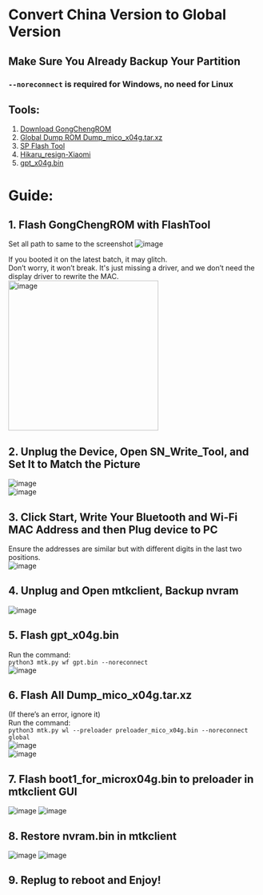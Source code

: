 # Convert China Version to Global Version

## Make Sure You Already Backup Your Partition

### `--noreconnect` is required for Windows, no need for Linux

## Tools:
1. [Download GongChengROM](https://xiaoai.qgmzmy.me/d/lx04/rom/%E5%B7%A5%E7%A8%8Brom/GongChengROM.zip?sign=XUYpVHg_ulRWQxfyrwZo-RZP0H-T70XXk7jV9n3OkHA=:0)
2. [Global Dump ROM Dump_mico_x04g.tar.xz](https://archive.org/details/dump_mico_x04g)
3. [SP Flash Tool](https://spflashtool.com/download/)
4. [Hikaru_resign-Xiaomi](https://github.com/AyraHikari/xiaomi-x04g-lx04/blob/main/Hikaru_resign-Xiaomi.7z)
5. [gpt_x04g.bin](https://github.com/AyraHikari/xiaomi-x04g-lx04/blob/main/files/gpt_x04g.bin)

# Guide:

## 1. **Flash GongChengROM with FlashTool**  
   Set all path to same to the screenshot
   ![image](https://github.com/user-attachments/assets/870fe5e8-da0a-43ce-b372-e8645a4f824e)  
   
   If you booted it on the latest batch, it may glitch.  
   Don’t worry, it won’t break. It's just missing a driver, and we don’t need the display driver to rewrite the MAC.
   <img src="https://github.com/user-attachments/assets/4730eb94-54ba-4236-bef7-24e65e36323b" alt="image" width="300"/>

## 2. **Unplug the Device, Open SN_Write_Tool, and Set It to Match the Picture**  
   ![image](https://github.com/user-attachments/assets/b644ffb7-0f60-4d22-a00c-6f3f098c8348)  
   ![image](https://github.com/user-attachments/assets/e298eaeb-f7f1-457f-90b5-6ed44fff81b8)

## 3. **Click Start, Write Your Bluetooth and Wi-Fi MAC Address and then Plug device to PC**  
   Ensure the addresses are similar but with different digits in the last two positions.  
   ![image](https://github.com/user-attachments/assets/3e30ab9f-058a-4a79-b38e-98fb241acd82)

## 4. **Unplug and Open mtkclient, Backup nvram**  
   ![image](https://github.com/user-attachments/assets/4c5a7601-9ae9-4c0a-a453-4d367fd557e2)

## 5. **Flash gpt_x04g.bin**  
   Run the command:  
   `python3 mtk.py wf gpt.bin --noreconnect`  
   ![image](https://github.com/user-attachments/assets/56cb3164-a6d8-4d74-a709-0b957f3a0bec)

## 6. **Flash All Dump_mico_x04g.tar.xz**  
   (If there’s an error, ignore it)  
   Run the command:  
   `python3 mtk.py wl --preloader preloader_mico_x04g.bin --noreconnect global`  
   ![image](https://github.com/user-attachments/assets/30a4b45a-0f31-4aaa-9b22-65f20963fc15)  
   ![image](https://github.com/user-attachments/assets/d15a0c81-d501-4904-a735-4c6300359304)

## 7. **Flash boot1_for_microx04g.bin to preloader in mtkclient GUI**  
   ![image](https://github.com/user-attachments/assets/22a25a20-4e75-4526-af3d-17f58907f0a7)
   ![image](https://github.com/user-attachments/assets/05bff5e2-27af-41dc-b083-dba256c97f0d)

## 8. **Restore nvram.bin in mtkclient**
   ![image](https://github.com/user-attachments/assets/6df82029-1e9e-4803-957f-3459794c3ad9)
   ![image](https://github.com/user-attachments/assets/586400ad-fca3-4828-8916-521bcadb29e5)

## 9. **Replug to reboot and Enjoy!**
